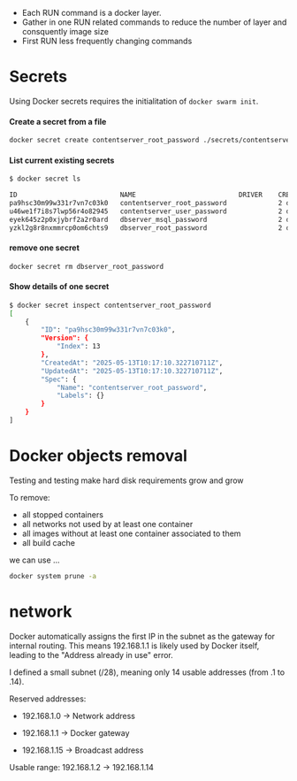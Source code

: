 + Each RUN command is a docker layer.
+ Gather in one RUN related commands to reduce the number of layer and consquently image size
+ First RUN less frequently changing commands


# Secrets
Using Docker secrets requires the initialitation of `docker swarm init`.


#### Create a secret from a file

```bash
docker secret create contentserver_root_password ./secrets/contentserver_root_password.txt
```

#### List current existing secrets
```bash
$ docker secret ls

ID                          NAME                          DRIVER    CREATED      UPDATED
pa9hsc30m99w331r7vn7c03k0   contentserver_root_password             2 days ago   2 days ago
u46we1f7i8s7lwp56r4o82945   contentserver_user_password             2 days ago   2 days ago
eyek645z2p0xjybrf2a2r0ard   dbserver_msql_password                  2 days ago   2 days ago
yzkl2g8r8nxmmrcp0om6chts9   dbserver_root_password                  2 days ago   2 days ago

```
#### remove one secret

```bash
docker secret rm dbserver_root_password 
```

#### Show details of one secret

```bash 
$ docker secret inspect contentserver_root_password 
[
    {
        "ID": "pa9hsc30m99w331r7vn7c03k0",
        "Version": {
            "Index": 13
        },
        "CreatedAt": "2025-05-13T10:17:10.322710711Z",
        "UpdatedAt": "2025-05-13T10:17:10.322710711Z",
        "Spec": {
            "Name": "contentserver_root_password",
            "Labels": {}
        }
    }
]
```

# Docker objects removal

Testing and testing make hard disk requirements grow and grow

To remove:
  - all stopped containers
  - all networks not used by at least one container
  - all images without at least one container associated to them
  - all build cache

we can use ...

```bash
docker system prune -a
```

# network
Docker automatically assigns the first IP in the subnet  as the gateway for internal routing. 
This means 192.168.1.1 is likely used by Docker itself, leading to the "Address already in use" error.

I defined a small subnet (/28), meaning only 14 usable addresses (from .1 to .14).

Reserved addresses:

+ 192.168.1.0 → Network address

+ 192.168.1.1 → Docker gateway

+ 192.168.1.15 → Broadcast address

Usable range: 192.168.1.2 → 192.168.1.14